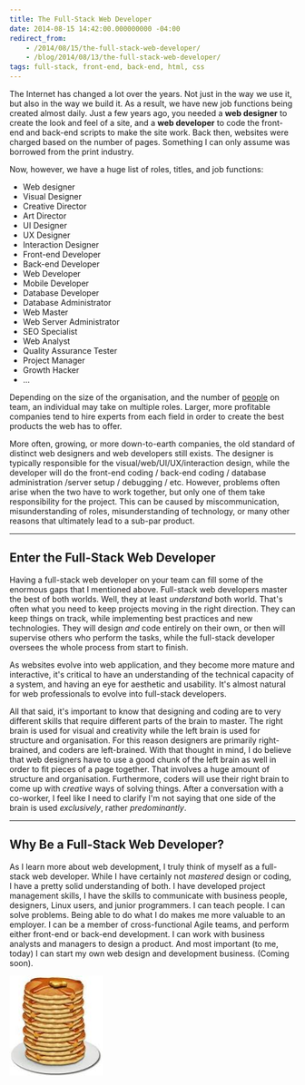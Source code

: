 ```yaml
---
title: The Full-Stack Web Developer
date: 2014-08-15 14:42:00.000000000 -04:00
redirect_from:
    - /2014/08/15/the-full-stack-web-developer/
    - /blog/2014/08/13/the-full-stack-web-developer/
tags: full-stack, front-end, back-end, html, css
---
```

The Internet has changed a lot over the years. Not just in the way we use it, but also in the way we build it. As a result, we have new job functions being created almost daily. Just a few years ago, you needed a **web designer** to create the look and feel of a site, and a **web developer** to code the front-end and back-end scripts to make the site work. Back then, websites were charged based on the number of pages. Something I can only assume was borrowed from the print industry.

Now, however, we have a huge list of roles, titles, and job functions:

- Web designer
- Visual Designer
- Creative Director
- Art Director
- UI Designer
- UX Designer
- Interaction Designer
- Front-end Developer
- Back-end Developer
- Web Developer
- Mobile Developer
- Database Developer
- Database Administrator
- Web Master
- Web Server Administrator
- SEO Specialist
- Web Analyst
- Quality Assurance Tester
- Project Manager
- Growth Hacker
- ...

Depending on the size of the organisation, and the number of [people](/blog/2014/07/30/people-are-not-resources/) on team, an individual may take on multiple roles. Larger, more profitable companies tend to hire experts from each field in order to create the best products the web has to offer.

More often, growing, or more down-to-earth companies, the old standard of distinct web designers and web developers still exists. The designer is typically responsible for the visual/web/UI/UX/interaction design, while the developer will do the front-end coding / back-end coding / database administration /server setup / debugging / etc. However, problems often arise when the two have to work together, but only one of them take responsibility for the project. This can be caused by miscommunication, misunderstanding of roles, misunderstanding of technology, or many other reasons that ultimately lead to a sub-par product.

___


##  Enter the Full-Stack Web Developer
Having a full-stack web developer on your team can fill some of the enormous gaps that I mentioned above. Full-stack web developers master the best of both worlds. Well, they at least *understand* both world. That's often what you need to keep projects moving in the right direction. They can keep things on track, while implementing best practices and new technologies. They will design *and* code entirely on their own, or then will supervise others who perform the tasks, while the full-stack developer oversees the whole process from start to finish.

As websites evolve into web application, and they become more mature and interactive, it's critical to have an understanding of the technical capacity of a system, and having an eye for aesthetic and usability. It's almost natural for web professionals to evolve into full-stack developers.

All that said, it's important to know that designing and coding are to very different skills that require different parts of the brain to master. The right brain is used for visual and creativity while the left brain is used for structure and organisation. For this reason designers are primarily right-brained, and coders are left-brained. With that thought in mind, I do believe that web designers have to use a good chunk of the left brain as well in order to fit pieces of a page together. That involves a huge amount of structure and organisation. Furthermore, coders will use their right brain to come up with *creative* ways of solving things. After a conversation with a co-worker, I feel like I need to clarify I'm not saying that one side of the brain is used *exclusively*, rather *predominantly*.

___


##  Why Be a Full-Stack Web Developer?
As I learn more about web development, I truly think of myself as a full-stack web developer. While I have certainly not *mastered* design or coding, I have a pretty solid understanding of both. I have developed project management skills, I have the skills to communicate with business people, designers, Linux users, and junior programmers. I can teach people. I can solve problems. Being able to do what I do makes me more valuable to an employer. I can be a member of cross-functional Agile teams, and perform either front-end or back-end development. I can work with business analysts and managers to design a product. And most important (to me, today) I can start my own web design and development business. (Coming soon).

![Full-Stack](/content/images/blog/2014/Aug/full-stack.jpg)
